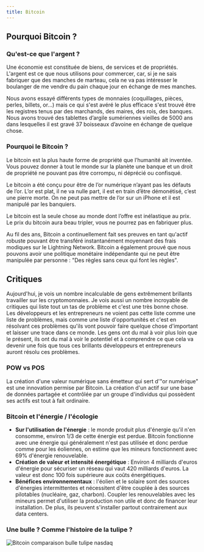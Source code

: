 ```yaml
---
title: Bitcoin
---
```


## Pourquoi Bitcoin ?

### Qu'est-ce que l'argent ?

Une économie est constituée de biens, de services et de propriétés. L'argent est ce que nous utilisons pour commercer,
car, si je ne sais fabriquer que des manches de marteau, cela ne va pas intéresser le boulanger de me vendre du pain
chaque jour en échange de mes manches.

Nous avons essayé différents types de monnaies (coquillages, pièces, perles, billets, or...) mais ce qui s'est avéré le
plus efficace s'est trouvé être les registres tenus par des marchands, des maires, des rois, des banques. Nous avons
trouvé des tablettes d’argile sumériennes vieilles de 5000 ans dans lesquelles il est gravé 37 boisseaux d’avoine en
échange de quelque chose.

### Pourquoi le Bitcoin ?

Le bitcoin est la plus haute forme de propriété que l’humanité ait inventée. Vous pouvez donner à tout le monde sur la
planète une banque et un droit de propriété ne pouvant pas être corrompu, ni déprécié ou confisqué.

Le bitcoin a été conçu pour être de l’or numérique n’ayant pas les défauts de l’or. L’or est plat, il ne va nulle part,
il est en train d’être démonétisé, c’est une pierre morte. On ne peut pas mettre de l’or sur un iPhone et il est
manipulé par les banquiers.

Le bitcoin est la seule chose au monde dont l’offre est inélastique au prix. Le prix du bitcoin aura beau tripler, vous
ne pourrez pas en fabriquer plus.

Au fil des ans, Bitcoin a continuellement fait ses preuves en tant qu'actif robuste pouvant être transféré
instantanément moyennant des frais modiques sur le Lightning Network. Bitcoin a également prouvé que nous pouvons avoir
une politique monétaire indépendante qui ne peut être manipulée par personne : "Des règles sans ceux qui font les
règles".

## Critiques

Aujourd'hui, je vois un nombre incalculable de gens extrêmement brillants travailler sur les cryptomonnaies. Je vois
aussi un nombre incroyable de critiques qui liste tout un tas de problème et c'est une très bonne chose. Les
développeurs et les entrepreneurs ne voient pas cette liste comme une liste de problèmes, mais comme une liste
d'opportunités et c'est en résolvant ces problèmes qu'ils vont pouvoir faire quelque chose d'important et laisser une
trace dans ce monde.
Les gens ont du mal à voir plus loin que le présent, ils ont du mal à voir le potentiel et à comprendre ce que cela va
devenir une fois que tous ces brillants développeurs et entrepreneurs auront résolu ces problèmes.

### POW vs POS

La création d'une valeur numérique sans émetteur qui sert d'"or numérique" est une innovation permise par Bitcoin. La
création d'un actif sur une base de données partagée et contrôlée par un groupe d'individus qui possèdent ses actifs est
tout à fait ordinaire.

### Bitcoin et l'énergie / l'écologie

- **Sur l'utilisation de l'énergie** : le monde produit plus d'énergie qu'il n'en consomme, environ 1/3 de cette énergie
  est perdue. Bitcoin fonctionne avec une énergie qui généralement n'est pas utilisée et donc perdue comme pour les
  éoliennes, on estime que les mineurs fonctionnent avec 69% d'énergie renouvelable.
- **Création de valeur et intensité énergétique** : Environ 4 milliards d'euros d'énergie pour sécuriser un réseau qui
  vaut 420 milliards d'euros. La valeur est donc 100 fois supérieure aux coûts énergétiques.
- **Bénéfices environnementaux** : l'éolien et le solaire sont des sources d'énergies intermittentes et nécessitent
  d'être couplée à des sources pilotables (nucléaire, gaz, charbon). Coupler les renouvelables avec les mineurs permet
  d'utiliser la production non utile et donc de financer leur installation. De plus, ils peuvent s'installer partout
  contrairement aux data centers.

### Une bulle ? Comme l'histoire de la tulipe ?

![Bitcoin comparaison bulle tulipe nasdaq](bubble_bitcoin_tulip.jpeg)
